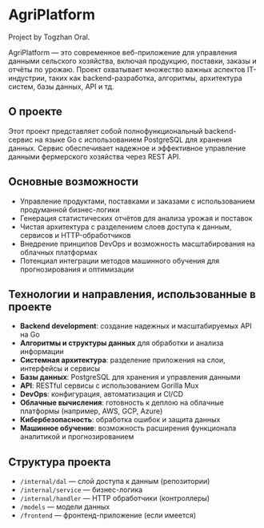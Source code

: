 # AgriPlatform
Project by Togzhan Oral. 

AgriPlatform — это современное веб-приложение для управления данными сельского хозяйства, включая продукцию, поставки, заказы и отчёты по урожаю. Проект охватывает множество важных аспектов IT-индустрии, таких как backend-разработка, алгоритмы, архитектура систем, базы данных, API и тд. 
## О проекте

Этот проект представляет собой полнофункциональный backend-сервис на языке Go с использованием PostgreSQL для хранения данных. Сервис обеспечивает надежное и эффективное управление данными фермерского хозяйства через REST API.

## Основные возможности

- Управление продуктами, поставками и заказами с использованием продуманной бизнес-логики
- Генерация статистических отчётов для анализа урожая и поставок
- Чистая архитектура с разделением слоев доступа к данным, сервисов и HTTP-обработчиков
- Внедрение принципов DevOps и возможность масштабирования на облачных платформах
- Потенциал интеграции методов машинного обучения для прогнозирования и оптимизации

## Технологии и направления, использованные в проекте

- **Backend development**: создание надежных и масштабируемых API на Go
- **Алгоритмы и структуры данных** для обработки и анализа информации
- **Системная архитектура**: разделение приложения на слои, интерфейсы и сервисы
- **Базы данных**: PostgreSQL для хранения и управления данными
- **API**: RESTful сервисы с использованием Gorilla Mux
- **DevOps**: конфигурация, автоматизация и CI/CD
- **Облачные вычисления**: готовность к деплою на облачные платформы (например, AWS, GCP, Azure)
- **Кибербезопасность**: обработка ошибок и защита данных
- **Машинное обучение**: возможность расширения функционала аналитикой и прогнозированием

## Структура проекта

- `/internal/dal` — слой доступа к данным (репозитории)
- `/internal/service` — бизнес-логика
- `/internal/handler` — HTTP обработчики (контроллеры)
- `/models` — модели данных
- `/frontend` — фронтенд-приложение (если имеется)


